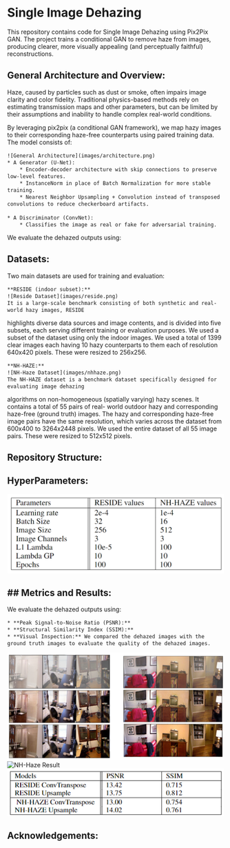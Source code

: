 # Single Image Dehazing 

This repository contains code for Single Image Dehazing using Pix2Pix GAN. The project trains a conditional GAN to remove haze from images, producing clearer, more visually appealing (and perceptually faithful) reconstructions. 


## General Architecture and Overview:

Haze, caused by particles such as dust or smoke, often impairs image clarity and color fidelity. Traditional physics-based methods rely on estimating transmission maps and other parameters, but can be limited by their assumptions and inability to handle complex real-world conditions.

By leveraging pix2pix (a conditional GAN framework), we map hazy images to their corresponding haze-free counterparts using paired training data. The model consists of:

    ![General Architecture](images/architecture.png)
    * A Generator (U-Net):
        * Encoder-decoder architecture with skip connections to preserve low-level features.
        * InstanceNorm in place of Batch Normalization for more stable training.
        * Nearest Neighbor Upsampling + Convolution instead of transposed convolutions to reduce checkerboard artifacts.

    * A Discriminator (ConvNet):
        * Classifies the image as real or fake for adversarial training.

We evaluate the dehazed outputs using:

## Datasets: 

Two main datasets are used for training and evaluation:

    **RESIDE (indoor subset):**
    ![Reside Dataset](images/reside.png)
    It is a large-scale benchmark consisting of both synthetic and real-world hazy images, RESIDE
highlights diverse data sources and image contents, and is divided into five subsets, each serving
different training or evaluation purposes. We used a subset of the dataset using only the indoor images. We used a total of 1399 clear images each having 10 hazy counterparts to them each of resolution 640x420 pixels. These were resized to
256x256.

    **NH-HAZE:**
    ![NH-Haze Dataset](images/nhhaze.png)
    The NH-HAZE dataset is a benchmark dataset specifically designed for evaluating image dehazing
algorithms on non-homogeneous (spatially varying) hazy scenes. It contains a total of 55 pairs of real-
world outdoor hazy and corresponding haze-free (ground truth) images. The hazy and corresponding
haze-free image pairs have the same resolution, which varies across the dataset from 600x400 to
3264x2448 pixels. 
We used the entire dataset of all 55 image pairs. These were resized to 512x512 pixels. 


## Repository Structure: 







## HyperParameters:
![Hyperparameters](images/hyperparameters.png)


## ## Metrics and Results:
We evaluate the dehazed outputs using:

    * **Peak Signal-to-Noise Ratio (PSNR):**
    * **Structural Similarity Index (SSIM):**
    * **Visual Inspection:** We compared the dehazed images with the ground truth images to evaluate the quality of the dehazed images.

![Reside Result](images/p2p_reside.png)
![NH-Haze Result](images/p2p_nnhaze.png)
![Scores](images/scores.png)

## Acknowledgements: